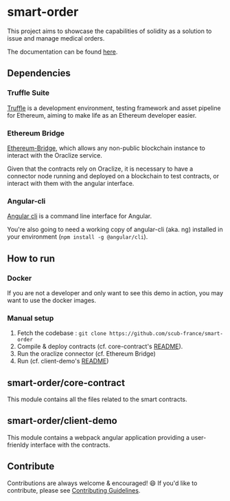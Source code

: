 # smart-order

This project aims to showcase the capabilities of solidity as a solution to issue and manage medical orders.

The documentation can be found [here](https://github.com/scub-france/smart-order/wiki).

## Dependencies
### Truffle Suite
[Truffle](https://github.com/trufflesuite/truffle) is a development environment, testing framework and asset pipeline for Ethereum, aiming to make life as an Ethereum developer easier.

### Ethereum Bridge
[Ethereum-Bridge](https://github.com/oraclize/ethereum-bridge), which allows any non-public blockchain instance to interact with the Oraclize service.

Given that the contracts rely on Oraclize, it is necessary to have a connector node running and deployed on a blockchain to test contracts, or interact with them with the angular interface.

### Angular-cli
[Angular cli](https://cli.angular.io/) is a command line interface for Angular.

You're also going to need a working copy of angular-cli (aka. ng) installed in your environment (`npm install -g @angular/cli`).

## How to run
### Docker
If you are not a developer and only want to see this demo in action, you may want to use the docker images.

### Manual setup
1. Fetch the codebase :  `git clone https://github.com/scub-france/smart-order`
2. Compile & deploy contracts (cf. core-contract's [README](./core-contract/README.md)).
3. Run the oraclize connector (cf. Ethereum Bridge) 
4. Run  (cf. client-demo's [README](client-demo/README.md))

## smart-order/core-contract
This module contains all the files related to the smart contracts.

## smart-order/client-demo
This module contains a webpack angular application providing a user-frienldy interface with the contracts.

## Contribute
Contributions are always welcome & encouraged! :smile: If you'd like to contribute, please see [Contributing Guidelines](./CONTRIBUTING.md).
